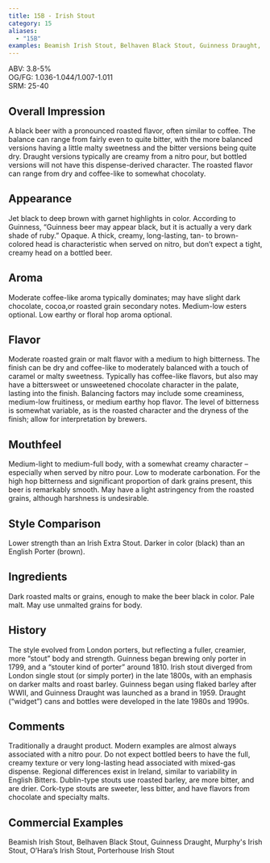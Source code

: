```yaml
---
title: 15B - Irish Stout
category: 15
aliases: 
  - "15B"
examples: Beamish Irish Stout, Belhaven Black Stout, Guinness Draught, Murphy's Irish Stout, O’Hara’s Irish Stout, Porterhouse Irish Stout
---
```


ABV: 3.8-5%  
OG/FG: 1.036-1.044/1.007-1.011  
SRM: 25-40  

## Overall Impression
A black beer with a pronounced roasted flavor, often similar to coffee. The balance can range from fairly even to quite bitter, with the more balanced versions having a little malty sweetness and the bitter versions being quite dry. Draught versions typically are creamy from a nitro pour, but bottled versions will not have this dispense-derived character. The roasted flavor can range from dry and coffee-like to somewhat chocolaty.

## Appearance
Jet black to deep brown with garnet highlights in color. According to Guinness, “Guinness beer may appear black, but it is actually a very dark shade of ruby.” Opaque. A thick, creamy, long-lasting, tan- to brown-colored head is characteristic when served on nitro, but don’t expect a tight, creamy head on a bottled beer.

## Aroma
Moderate coffee-like aroma typically dominates; may have slight dark chocolate, cocoa,or roasted grain secondary notes. Medium-low esters optional. Low earthy or floral hop aroma optional.

## Flavor
Moderate roasted grain or malt flavor with a medium to high bitterness. The finish can be dry and coffee-like to moderately balanced with a touch of caramel or malty sweetness. Typically has coffee-like flavors, but also may have a bittersweet or unsweetened chocolate character in the palate, lasting into the finish. Balancing factors may include some creaminess, medium-low fruitiness, or medium earthy hop flavor. The level of bitterness is somewhat variable, as is the roasted character and the dryness of the finish; allow for interpretation by brewers.

## Mouthfeel
Medium-light to medium-full body, with a somewhat creamy character – especially when served by nitro pour. Low to moderate carbonation. For the high hop bitterness and significant proportion of dark grains present, this beer is remarkably smooth. May have a light astringency from the roasted grains, although harshness is undesirable.

## Style Comparison
Lower strength than an Irish Extra Stout. Darker in color (black) than an English Porter (brown).

## Ingredients
Dark roasted malts or grains, enough to make the beer black in color. Pale malt. May use unmalted grains for body.

## History
The style evolved from London porters, but reflecting a fuller, creamier, more “stout” body and strength. Guinness began brewing only porter in 1799, and a “stouter kind of porter” around 1810. Irish stout diverged from London single stout (or simply porter) in the late 1800s, with an emphasis on darker malts and roast barley. Guinness began using flaked barley after WWII, and Guinness Draught was launched as a brand in 1959. Draught (“widget”) cans and bottles were developed in the late 1980s and 1990s.

## Comments
Traditionally a draught product. Modern examples are almost always associated with a nitro pour. Do not expect bottled beers to have the full, creamy texture or very long-lasting head associated with mixed-gas dispense. Regional differences exist in Ireland, similar to variability in English Bitters. Dublin-type stouts use roasted barley, are more bitter, and are drier. Cork-type stouts are sweeter, less bitter, and have flavors from chocolate and specialty malts.

## Commercial Examples
Beamish Irish Stout, Belhaven Black Stout, Guinness Draught, Murphy's Irish Stout, O’Hara’s Irish Stout, Porterhouse Irish Stout